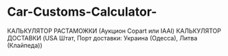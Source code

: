 # Car-Customs-Calculator-

КАЛЬКУЛЯТОР РАСТАМОЖКИ (Аукцион Copart или IAAI)
КАЛЬКУЛЯТОР ДОСТАВКИ (USA Штат, Порт доставки: Украина (Одесса), Литва (Клайпеда))
